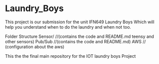 # Laundry_Boys
This project is our submission for the unit IFN649 Laundry Boys Which will help you understand when to do the laundry and 
when not too.



Folder Structure 
Sensor/ //(contains the code and README.md teensy and other sensors)
Pub/Sub //(contains the code and README.md)
AWS // (configuration about the aws)

This the the final main repository for the IOT laundry boys Project
